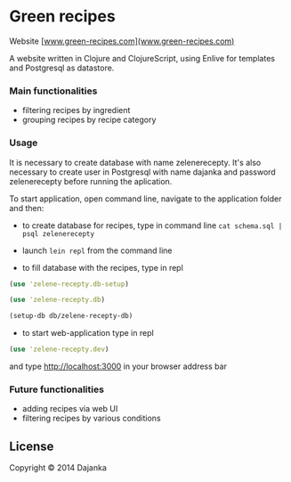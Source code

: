 # Green recipes

Website [www.green-recipes.com](www.green-recipes.com)

A website written in Clojure and ClojureScript, using Enlive for templates and Postgresql as datastore.

### Main functionalities

* filtering recipes by ingredient
* grouping recipes by recipe category

### Usage

It is necessary to create database with name zelenerecepty. 
It's also necessary to create user in Postgresql with name dajanka and password zelenerecepty before running the aplication.

To start application, open command line, navigate to the application folder and then:

* to create database for recipes, type in command line 
`cat schema.sql | psql zelenerecepty`

* launch `lein repl` from the command line 

* to fill database with the recipes, type in repl
```clojure
(use 'zelene-recepty.db-setup)
```
```clojure
(use 'zelene-recepty.db)
```
```clojure
(setup-db db/zelene-recepty-db)
```

* to start web-application type in repl
```clojure 
(use 'zelene-recepty.dev)
 ```
and type [http://localhost:3000](http://localhost:3000) in your browser address bar


### Future functionalities

* adding recipes via web UI
* filtering recipes by various conditions

## License

Copyright © 2014 Dajanka

